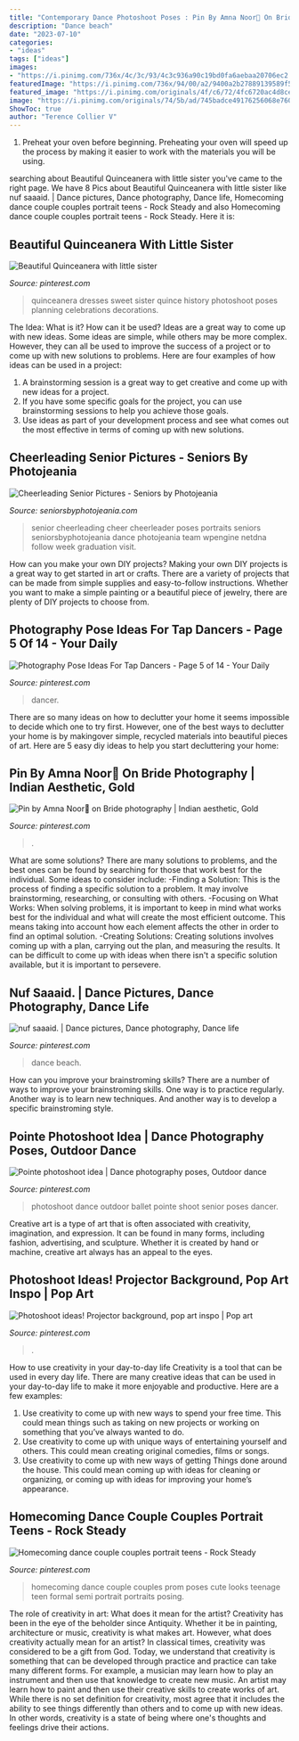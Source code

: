 ```yaml
---
title: "Contemporary Dance Photoshoot Poses : Pin By Amna Noor👑 On Bride Photography"
description: "Dance beach"
date: "2023-07-10"
categories:
- "ideas"
tags: ["ideas"]
images:
- "https://i.pinimg.com/736x/4c/3c/93/4c3c936a90c19bd0fa6aebaa20706ec2.jpg"
featuredImage: "https://i.pinimg.com/736x/94/00/a2/9400a2b27889139589f5800888188c03.jpg"
featured_image: "https://i.pinimg.com/originals/4f/c6/72/4fc6720ac4d8cec440b12f4cbd555284.jpg"
image: "https://i.pinimg.com/originals/74/5b/ad/745badce49176256068e76077f95bbc0.jpg"
ShowToc: true
author: "Terence Collier V"
---
```



1. Preheat your oven before beginning. Preheating your oven will speed up the process by making it easier to work with the materials you will be using.

	

		
searching about Beautiful Quinceanera with little sister you've came to the right page. We have 8 Pics about Beautiful Quinceanera with little sister like nuf saaaid. | Dance pictures, Dance photography, Dance life, Homecoming dance couple couples portrait teens - Rock Steady and also Homecoming dance couple couples portrait teens - Rock Steady. Here it is:
		
    
## Beautiful Quinceanera With Little Sister

<img loading=lazy src="https://i.pinimg.com/originals/74/5b/ad/745badce49176256068e76077f95bbc0.jpg" onerror="this.onerror=null;this.src='https://tse1.mm.bing.net/th?id=OIP.NPwEKnd9Fi08jSEt4zc6AAHaLH&amp;pid=15.1';" alt="Beautiful Quinceanera with little sister">

_Source: pinterest.com_

>quinceanera dresses sweet sister quince history photoshoot poses planning celebrations decorations. 

	

The Idea: What is it? How can it be used?
Ideas are a great way to come up with new ideas. Some ideas are simple, while others may be more complex. However, they can all be used to improve the success of a project or to come up with new solutions to problems. Here are four examples of how ideas can be used in a project: 
1. A brainstorming session is a great way to get creative and come up with new ideas for a project.
2. If you have some specific goals for the project, you can use brainstorming sessions to help you achieve those goals.
3. Use ideas as part of your development process and see what comes out the most effective in terms of coming up with new solutions.

    
## Cheerleading Senior Pictures - Seniors By Photojeania

<img loading=lazy src="https://2sc7qi3zd2sh3skuex1obxo3-wpengine.netdna-ssl.com/wp-content/uploads/2017/01/cheerleading-senior-pictures-13.jpg" onerror="this.onerror=null;this.src='https://tse3.mm.bing.net/th?id=OIP.COn5TuPbnfd42ftPF94pdwHaFS&amp;pid=15.1';" alt="Cheerleading Senior Pictures - Seniors by Photojeania">

_Source: seniorsbyphotojeania.com_

>senior cheerleading cheer cheerleader poses portraits seniors seniorsbyphotojeania dance photojeania team wpengine netdna follow week graduation visit. 

	

How can you make your own DIY projects?
Making your own DIY projects is a great way to get started in art or crafts. There are a variety of projects that can be made from simple supplies and easy-to-follow instructions. Whether you want to make a simple painting or a beautiful piece of jewelry, there are plenty of DIY projects to choose from.

    
## Photography Pose Ideas For Tap Dancers - Page 5 Of 14 - Your Daily

<img loading=lazy src="https://i.pinimg.com/736x/94/00/a2/9400a2b27889139589f5800888188c03.jpg" onerror="this.onerror=null;this.src='https://tse2.mm.bing.net/th?id=OIP.DtHgjx9GGDfhodcZdoBikgHaJQ&amp;pid=15.1';" alt="Photography Pose Ideas For Tap Dancers - Page 5 of 14 - Your Daily">

_Source: pinterest.com_

>dancer. 

	

There are so many ideas on how to declutter your home it seems impossible to decide which one to try first. However, one of the best ways to declutter your home is by makingover simple, recycled materials into beautiful pieces of art. Here are 5 easy diy ideas to help you start decluttering your home: 

    
## Pin By Amna Noor👑 On Bride Photography | Indian Aesthetic, Gold

<img loading=lazy src="https://i.pinimg.com/736x/79/ef/33/79ef338ca4c931a9e0fa9292a9f578c8.jpg" onerror="this.onerror=null;this.src='https://tse2.mm.bing.net/th?id=OIP.P53XUux16Q97P0T82--KkgHaJQ&amp;pid=15.1';" alt="Pin by Amna Noor👑 on Bride photography | Indian aesthetic, Gold">

_Source: pinterest.com_

>. 

	

What are some solutions?
There are many solutions to problems, and the best ones can be found by searching for those that work best for the individual. Some ideas to consider include: 
-Finding a Solution: This is the process of finding a specific solution to a problem. It may involve brainstorming, researching, or consulting with others. 
-Focusing on What Works: When solving problems, it is important to keep in mind what works best for the individual and what will create the most efficient outcome. This means taking into account how each element affects the other in order to find an optimal solution. 
-Creating Solutions: Creating solutions involves coming up with a plan, carrying out the plan, and measuring the results. It can be difficult to come up with ideas when there isn't a specific solution available, but it is important to persevere.

    
## Nuf Saaaid. | Dance Pictures, Dance Photography, Dance Life

<img loading=lazy src="https://i.pinimg.com/736x/a7/e9/b6/a7e9b6f5673450744a5e780bd6679f73--on-the-beach-beaches.jpg" onerror="this.onerror=null;this.src='https://tse3.mm.bing.net/th?id=OIP.iZ5os_dww7sfe1jW7S11dwHaJ4&amp;pid=15.1';" alt="nuf saaaid. | Dance pictures, Dance photography, Dance life">

_Source: pinterest.com_

>dance beach. 

	

How can you improve your brainstroming skills?
There are a number of ways to improve your brainstroming skills. One way is to practice regularly. Another way is to learn new techniques. And another way is to develop a specific brainstroming style.

    
## Pointe Photoshoot Idea | Dance Photography Poses, Outdoor Dance

<img loading=lazy src="https://i.pinimg.com/736x/d0/2f/55/d02f55bfcada12dc15e8b3072cc3a036.jpg" onerror="this.onerror=null;this.src='https://tse2.mm.bing.net/th?id=OIP.qHVqEd-NGdG2lSh70D2kpQHaJ5&amp;pid=15.1';" alt="Pointe photoshoot idea | Dance photography poses, Outdoor dance">

_Source: pinterest.com_

>photoshoot dance outdoor ballet pointe shoot senior poses dancer. 

	

Creative art is a type of art that is often associated with creativity, imagination, and expression. It can be found in many forms, including fashion, advertising, and sculpture. Whether it is created by hand or machine, creative art always has an appeal to the eyes.

    
## Photoshoot Ideas! Projector Background, Pop Art Inspo | Pop Art

<img loading=lazy src="https://i.pinimg.com/736x/4c/3c/93/4c3c936a90c19bd0fa6aebaa20706ec2.jpg" onerror="this.onerror=null;this.src='https://tse2.mm.bing.net/th?id=OIP.k1Io5-cOUPkFTRHv15u7RwHaNX&amp;pid=15.1';" alt="Photoshoot ideas! Projector background, pop art inspo | Pop art">

_Source: pinterest.com_

>. 

	

How to use creativity in your day-to-day life
Creativity is a tool that can be used in every day life. There are many creative ideas that can be used in your day-to-day life to make it more enjoyable and productive. Here are a few examples: 
1. Use creativity to come up with new ways to spend your free time. This could mean things such as taking on new projects or working on something that you’ve always wanted to do. 
2. Use creativity to come up with unique ways of entertaining yourself and others. This could mean creating original comedies, films or songs. 
3. Use creativity to come up with new ways of getting Things done around the house. This could mean coming up with ideas for cleaning or organizing, or coming up with ideas for improving your home’s appearance.

    
## Homecoming Dance Couple Couples Portrait Teens - Rock Steady

<img loading=lazy src="https://i.pinimg.com/originals/4f/c6/72/4fc6720ac4d8cec440b12f4cbd555284.jpg" onerror="this.onerror=null;this.src='https://tse1.mm.bing.net/th?id=OIP.Fy-3UK0X4up8p9yG69mhgQHaLH&amp;pid=15.1';" alt="Homecoming dance couple couples portrait teens - Rock Steady">

_Source: pinterest.com_

>homecoming dance couple couples prom poses cute looks teenage teen formal semi portrait portraits posing. 

	

The role of creativity in art: What does it mean for the artist?
Creativity has been in the eye of the beholder since Antiquity. Whether it be in painting, architecture or music, creativity is what makes art. However, what does creativity actually mean for an artist? In classical times, creativity was considered to be a gift from God. Today, we understand that creativity is something that can be developed through practice and practice can take many different forms. For example, a musician may learn how to play an instrument and then use that knowledge to create new music. An artist may learn how to paint and then use their creative skills to create works of art. While there is no set definition for creativity, most agree that it includes the ability to see things differently than others and to come up with new ideas. In other words, creativity is a state of being where one's thoughts and feelings drive their actions.

